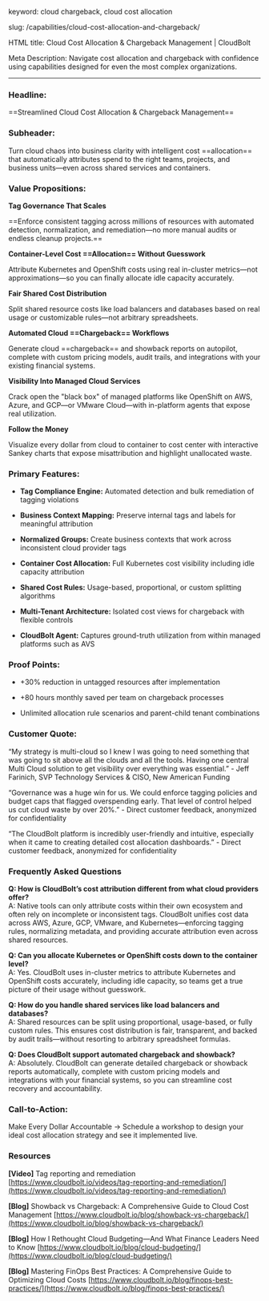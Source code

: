 keyword: cloud chargeback, cloud cost allocation

slug: /capabilities/cloud-cost-allocation-and-chargeback/

HTML title: Cloud Cost Allocation & Chargeback Management | CloudBolt

Meta Description: Navigate cost allocation and chargeback with confidence using capabilities designed for even the most complex organizations.

---

### Headline:

==Streamlined Cloud Cost Allocation & Chargeback Management==

### Subheader:

Turn cloud chaos into business clarity with intelligent cost ==allocation== that automatically attributes spend to the right teams, projects, and business units—even across shared services and containers.

### Value Propositions:

**Tag Governance That Scales**

==Enforce consistent tagging across millions of resources with automated detection, normalization, and remediation—no more manual audits or endless cleanup projects.==

**Container-Level Cost ==Allocation== Without Guesswork**

Attribute Kubernetes and OpenShift costs using real in-cluster metrics—not approximations—so you can finally allocate idle capacity accurately.

**Fair Shared Cost Distribution**

Split shared resource costs like load balancers and databases based on real usage or customizable rules—not arbitrary spreadsheets.

**Automated Cloud ==Chargeback== Workflows**

Generate cloud ==chargeback== and showback reports on autopilot, complete with custom pricing models, audit trails, and integrations with your existing financial systems.

**Visibility Into Managed Cloud Services**

Crack open the "black box" of managed platforms like OpenShift on AWS, Azure, and GCP—or VMware Cloud—with in-platform agents that expose real utilization.

**Follow the Money**

Visualize every dollar from cloud to container to cost center with interactive Sankey charts that expose misattribution and highlight unallocated waste.

### Primary Features:

- **Tag Compliance Engine:** Automated detection and bulk remediation of tagging violations
    
- **Business Context Mapping:** Preserve internal tags and labels for meaningful attribution
    
- **Normalized Groups:** Create business contexts that work across inconsistent cloud provider tags
    
- **Container Cost Allocation:** Full Kubernetes cost visibility including idle capacity attribution
    
- **Shared Cost Rules:** Usage-based, proportional, or custom splitting algorithms
    
- **Multi-Tenant Architecture:** Isolated cost views for chargeback with flexible controls
    
- **CloudBolt Agent:** Captures ground-truth utilization from within managed platforms such as AVS
    

### Proof Points:

- +30% reduction in untagged resources after implementation
    
- +80 hours monthly saved per team on chargeback processes
    
- Unlimited allocation rule scenarios and parent-child tenant combinations
    

### Customer Quote:

“My strategy is multi-cloud so I knew I was going to need something that was going to sit above all the clouds and all the tools. Having one central Multi Cloud solution to get visibility over everything was essential.” - Jeff Farinich, SVP Technology Services & CISO, New American Funding

“Governance was a huge win for us. We could enforce tagging policies and budget caps that flagged overspending early. That level of control helped us cut cloud waste by over 20%.” - Direct customer feedback, anonymized for confidentiality

“The CloudBolt platform is incredibly user-friendly and intuitive, especially when it came to creating detailed cost allocation dashboards.” - Direct customer feedback, anonymized for confidentiality

### Frequently Asked Questions

**Q: How is CloudBolt’s cost attribution different from what cloud providers offer?**  
A: Native tools can only attribute costs within their own ecosystem and often rely on incomplete or inconsistent tags. CloudBolt unifies cost data across AWS, Azure, GCP, VMware, and Kubernetes—enforcing tagging rules, normalizing metadata, and providing accurate attribution even across shared resources.

**Q: Can you allocate Kubernetes or OpenShift costs down to the container level?**  
A: Yes. CloudBolt uses in-cluster metrics to attribute Kubernetes and OpenShift costs accurately, including idle capacity, so teams get a true picture of their usage without guesswork.

**Q: How do you handle shared services like load balancers and databases?**  
A: Shared resources can be split using proportional, usage-based, or fully custom rules. This ensures cost distribution is fair, transparent, and backed by audit trails—without resorting to arbitrary spreadsheet formulas.

**Q: Does CloudBolt support automated chargeback and showback?**  
A: Absolutely. CloudBolt can generate detailed chargeback or showback reports automatically, complete with custom pricing models and integrations with your financial systems, so you can streamline cost recovery and accountability.

### Call-to-Action:

Make Every Dollar Accountable → Schedule a workshop to design your ideal cost allocation strategy and see it implemented live.

### Resources

**[Video]** Tag reporting and remediation [https://www.cloudbolt.io/videos/tag-reporting-and-remediation/](https://www.cloudbolt.io/videos/tag-reporting-and-remediation/)

**[Blog]** Showback vs Chargeback: A Comprehensive Guide to Cloud Cost Management [https://www.cloudbolt.io/blog/showback-vs-chargeback/](https://www.cloudbolt.io/blog/showback-vs-chargeback/)

**[Blog]** How I Rethought Cloud Budgeting—And What Finance Leaders Need to Know [https://www.cloudbolt.io/blog/cloud-budgeting/](https://www.cloudbolt.io/blog/cloud-budgeting/)

**[Blog]** Mastering FinOps Best Practices: A Comprehensive Guide to Optimizing Cloud Costs [https://www.cloudbolt.io/blog/finops-best-practices/](https://www.cloudbolt.io/blog/finops-best-practices/)